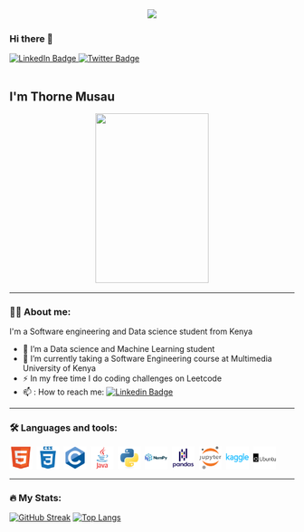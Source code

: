 <div id="header" align="center">
  <img src="https://www.vecteezy.com/vector-art/1500454-student-using-laptop-icon" width="100"/>
</div>

### Hi there 👋

<div id="badges">
  <a href="https://www.linkedin.com/in/thorne-musau-9b2361232/" target="_blank">
    <img src="https://img.shields.io/badge/LinkedIn-blue?style=for-the-badge&logo=linkedin&logoColor=white" alt="LinkedIn Badge"/>
  </a>
  <a href="https://twitter.com/_musau_" target="_blank">
    <img src="https://img.shields.io/badge/Twitter-blue?style=for-the-badge&logo=twitter&logoColor=white" alt="Twitter Badge"/>
  </a>
</div>
<img src="https://komarev.com/ghpvc/?username=Thorne-Musau&style=flat-square&color=blue" alt=""/>
<h2>
  I'm Thorne Musau
</h2>
<div align="center">
  <img src="https://giphy.com/gifs/creative-coding-programming-zgduo4kWRRDVK" width="200" height="300"/>
</div>

---

### 👨‍💻 About me:

I'm a Software engineering and Data science student from Kenya
- 🔭 I’m a Data science and Machine Learning student
- 🌱 I’m currently taking a Software Engineering course at Multimedia University of Kenya 
- ⚡ In my free time I do coding challenges on Leetcode
- 📫 : How to reach me: [![Linkedin Badge](https://img.shields.io/badge/-kakbar-blue?style=flat&logo=Linkedin&logoColor=white)](https://www.linkedin.com/in/thorne-musau-9b2361232/)

---

### 🛠️ Languages and tools:

<div>
  <img src="https://github.com/devicons/devicon/blob/master/icons/html5/html5-original.svg" title="HTML5" alt="HTML" width="40" height="40"/>&nbsp;
  <img src="https://github.com/devicons/devicon/blob/master/icons/css3/css3-plain-wordmark.svg"  title="CSS3" alt="CSS" width="40" height="40"/>&nbsp;
  <img src="https://github.com/devicons/devicon/blob/master/icons/c/c-original.svg" title="C" alt="C" width="40" height="40"/>&nbsp;
  <img src="https://github.com/devicons/devicon/blob/master/icons/java/java-original-wordmark.svg" title="Java" alt="Java" width="40" height="40"/>&nbsp;
  <img src="https://github.com/devicons/devicon/blob/master/icons/python/python-original.svg" title="Python" alt="Python" width="40" height="40"/>&nbsp;
  <img src="https://github.com/devicons/devicon/blob/master/icons/numpy/numpy-original-wordmark.svg" title="Numpy" alt="Numpy" width="40" height="40"/>&nbsp;
  <img src="https://github.com/devicons/devicon/blob/master/icons/pandas/pandas-original-wordmark.svg" title="Pandas" alt="Pandas" width="40" height="40"/>&nbsp;
  <img src="https://github.com/devicons/devicon/blob/master/icons/jupyter/jupyter-original-wordmark.svg" title="Jupyter" alt="Jupyter" width="40" height="40"/>&nbsp;
  <img src ="https://github.com/devicons/devicon/blob/master/icons/kaggle/kaggle-original-wordmark.svg" title="Kaggle" alt="Kaggle" width="40" heights="40"/>&nbsp;
  <img src ="https://github.com/devicons/devicon/blob/master/icons/ubuntu/ubuntu-plain-wordmark.svg" title="Ubuntu" alt="Ubuntu" width="40" heights="40"/>&nbsp;
</div>

---

### 🔥 My Stats:

[![GitHub Streak](http://github-readme-streak-stats.herokuapp.com?user=Thorne-Musau&theme=dark&background=000000)](https://git.io/streak-stats)
[![Top Langs](https://github-readme-stats.vercel.app/api/top-langs/?username=Thorne-Musau&layout=compact&theme=vision-friendly-dark)](https://github.com/anuraghazra/github-readme-stats)
<!--
**Thorne-Musau/Thorne-Musau** is a ✨ _special_ ✨ repository because its `README.md` (this file) appears on your GitHub profile.

Here are some ideas to get you started:

- 🔭 I’m currently working on ...
- 🌱 I’m currently learning ...
- 👯 I’m looking to collaborate on ...
- 🤔 I’m looking for help with ...
- 💬 Ask me about ...
- 📫 How to reach me: ...
- 😄 Pronouns: ...
- ⚡ Fun fact: ...
-->
